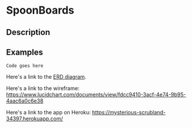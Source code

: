 # SpoonBoards

## Description

## Examples

`Code goes here`

Here's a link to the <a href="https://www.lucidchart.com/invitations/accept/87de5d0d-6698-4cdf-bffd-e103a8a1df51"> ERD diagram</a>.

Here's a link to the wireframe:
https://www.lucidchart.com/documents/view/fdcc9410-3acf-4e74-9b95-4aac6a0c6e38

Here's a link to the app on Heroku:
https://mysterious-scrubland-34397.herokuapp.com/
